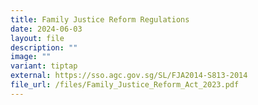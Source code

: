 ```yaml
---
title: Family Justice Reform Regulations
date: 2024-06-03
layout: file
description: ""
image: ""
variant: tiptap
external: https://sso.agc.gov.sg/SL/FJA2014-S813-2014
file_url: /files/Family_Justice_Reform_Act_2023.pdf
---
```

